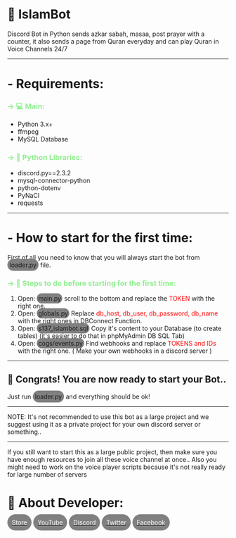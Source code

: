 <h1>🕋 IslamBot</h1>

<p>Discord Bot in Python sends azkar sabah, masaa, post prayer with a counter, it also sends a page from Quran everyday and can play Quran in Voice Channels 24/7</p>
<hr>
<h1>- Requirements:</h1>
<h3 style="color: lightgreen;">-> 💻 Main:</h3>
<ul>
    <li>Python 3.x+</li>
    <li>ffmpeg</li>
    <li>MySQL Database</li>
</ul>
<h3 style="color: lightgreen;">-> 📜 Python Libraries:</h3>
<ul>
    <li>discord.py==2.3.2</li>
    <li>mysql-connector-python</li>
    <li>python-dotenv</li>
    <li>PyNaCl</li>
    <li>requests</li>
</ul>
<hr>
<h1>- How to start for the first time:</h1>
<p>First of all you need to know that you will always start the bot from <span style="background-color: gray; padding:5px; border-radius: 25px">loader.py</span> file.</p>
<h3 style="color: lightgreen;">-> 🔨 Steps to do before starting for the first time:</h3>
<ol>
    <li>Open: <span style="background-color: gray; padding:3px; border-radius: 25px">main.py</span> scroll to the bottom and replace the <span style="color: red;">TOKEN</span> with the right one.</li>
    <li>Open: <span style="background-color: gray; padding:3px; border-radius: 25px">globals.py</span> Replace <span style="color: red;">db_host, db_user, db_password, db_name</span> with the right ones in DBConnect Function.</li>
    <li>Open: <span style="background-color: gray; padding:3px; border-radius: 25px">s137_islambot.sql</span> Copy it's content to your Database (to create tables) (it's easier to do that in phpMyAdmin DB SQL Tab)</li>
    <li>Open: <span style="background-color: gray; padding:3px; border-radius: 25px">cogs/events.py</span> Find webhooks and replace <span style="color: red;">TOKENS and IDs</span> with the right one. ( Make your own webhooks in a discord server )</li>
</ol>
<hr>
<h2>🎉 Congrats! You are now ready to start your Bot..</h2>
Just run <span style="background-color: gray; padding:5px; border-radius: 25px">loader.py</span> and everything should be ok!
<hr>

<p>NOTE: It's not recommended to use this bot as a large project and we suggest using it as a private project for your own discord server or something..</p>
<hr>
<p>If you still want to start this as a large public project, then make sure you have enough resources to join all these voice channel at once.. Also you might need to work on the voice player scripts because it's not really ready for large number of servers</p>

<h1>🔗 About Developer:</h1>
<a href="https://store.narox.xyz/">
<span style="background-color: gray; color: white; padding:10px; border-radius: 25px">Store</span></a>
<a href="https://www.youtube.com/@NaroxEG">
<span style="background-color: gray; color: white; padding:10px; border-radius: 25px">YouTube</span></a>
<a href="https://discord.gg/HEbKpPKn4Q">
<span style="background-color: gray; color: white; padding:10px; border-radius: 25px">Discord</span></a>
<a href="https://twitter.com/NaroxEG">
<span style="background-color: gray; color: white; padding:10px; border-radius: 25px">Twitter</span></a>
<a href="https://facebook.com/RealNarox">
<span style="background-color: gray; color: white; padding:10px; border-radius: 25px">Facebook</span></a>
